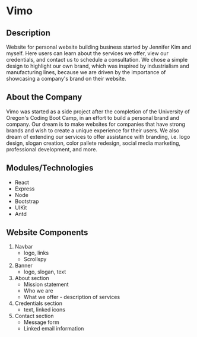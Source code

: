 # Vimo

## Description

Website for personal website building business started by Jennifer Kim and myself. Here users can learn about the services we offer, view our credentials, and contact us to schedule a consultation. We chose a simple design to highlight our own brand, which was inspired by industrialism and manufacturing lines, because we are driven by the importance of showcasing a company's brand on their website.

## About the Company

Vimo was started as a side project after the completion of the University of Oregon's Coding Boot Camp, in an effort to build a personal brand and company. Our dream is to make websites for companies that have strong brands and wish to create a unique experience for their users. We also dream of extending our services to offer assistance with branding, i.e. logo design, slogan creation, color pallete redesign, social media marketing, professional development, and more. 

## Modules/Technologies

- React
- Express
- Node
- Bootstrap
- UIKit
- Antd

## Website Components

1. Navbar
    - logo, links
    - Scrollspy
2. Banner
    - logo, slogan, text
3. About section
    - Mission statement
    - Who we are
    - What we offer - description of services
4. Credentials section
    - text, linked icons
5. Contact section
    - Message form
    - Linked email information
    